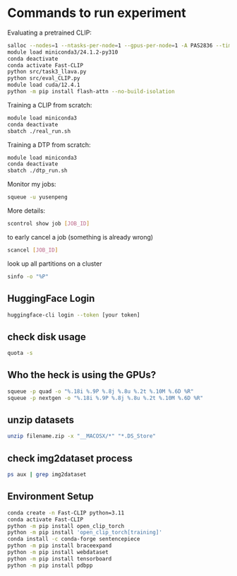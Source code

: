 # Commands to run experiment

Evaluating a pretrained CLIP:

```bash
salloc --nodes=1 --ntasks-per-node=1 --gpus-per-node=1 -A PAS2836 --time 0:15:00
module load miniconda3/24.1.2-py310
conda deactivate
conda activate Fast-CLIP
python src/task3_llava.py
python src/eval_CLIP.py
module load cuda/12.4.1
python -m pip install flash-attn --no-build-isolation
```

Training a CLIP from scratch:

```bash
module load miniconda3
conda deactivate
sbatch ./real_run.sh

```

Training a DTP from scratch:

```bash
module load miniconda3
conda deactivate
sbatch ./dtp_run.sh

```

Monitor my jobs:

```bash
squeue -u yusenpeng
```

More details:

```bash
scontrol show job [JOB_ID]
```

to early cancel a job (something is already wrong)

```bash
scancel [JOB_ID]
```

look up all partitions on a cluster

```bash
sinfo -o "%P"
```

## HuggingFace Login

```bash
huggingface-cli login --token [your token]
```

## check disk usage

```bash
quota -s
```

## Who the heck is using the GPUs?

```bash
squeue -p quad -o "%.18i %.9P %.8j %.8u %.2t %.10M %.6D %R"
squeue -p nextgen -o "%.18i %.9P %.8j %.8u %.2t %.10M %.6D %R"
```

## unzip datasets

```bash
unzip filename.zip -x "__MACOSX/*" "*.DS_Store"
```

## check img2dataset process

```bash
ps aux | grep img2dataset
```

## Environment Setup

```bash
conda create -n Fast-CLIP python=3.11
conda activate Fast-CLIP
python -m pip install open_clip_torch
python -m pip install 'open_clip_torch[training]'
conda install -c conda-forge sentencepiece
python -m pip install braceexpand
python -m pip install webdataset
python -m pip install tensorboard
python -m pip install pdbpp
```
